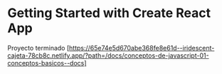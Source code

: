 # Getting Started with Create React App

Proyecto terminado
[https://65e74e5d670abe368fe8e61d--iridescent-cajeta-78cb8c.netlify.app/?path=/docs/conceptos-de-javascript-01-conceptos-basicos--docs]
